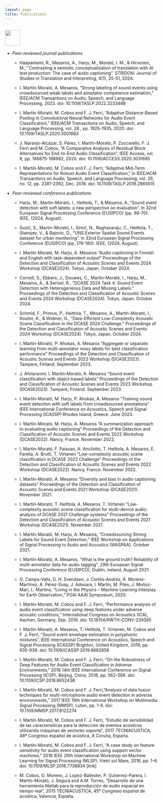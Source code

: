 ```yaml
---
layout: page
title: Publications
---
```


## <img src="../img/papers.png" height="50px">

* *Peer-reviewed journal publications*
  * Haapaniemi, R., Mesaros, A., Harju, M., Morató, I. M., & Hirvonen, M.,“ Contrasting a semiotic conceptualization of translation with AI text production: The case of audio captioning”. STRIDON: Journal of Studies in Translation and Interpreting, 4(1), 25-51, 2024.
  
  * I. Martín-Morató, A. Mesaros, “Strong labeling of sound events using crowdsourced weak labels and annotator competence estimation,” IEEE/ACM Transactions on Audio, Speech, and Language Processing, 2023.
doi:  10.1109/TASLP.2022.3233468 

  * I. Martín-Morató, M. Cobos and F. J. Ferri, “Adaptive Distance-Based Pooling in Convolutional Neural Networks for Audio Event Classification,” IEEE/ACM Transactions on Audio, Speech, and Language Processing, vol. 28 , pp. 1925-1935, 2020.
doi: 10.1109/TASLP.2020.3001683

  * J. Naranjo-Alcázar, S. Pérez, I. Martín-Morató, P. Zuccarello, F. J. Ferri and M. Cobos, “A Comparative Analysis of Residual Block Alternatives for End-to-End Audio Classification”, IEEE Access, vol. 8, pp. 188875-188882, 2020.
doi: 10.1109/ACCESS.2020.3031685

  * I. Martín-Morató, M. Cobos and F. J. Ferri, “Adaptive Mid-Term Representations for Robust Audio Event Classification,” in IEEE/ACM Transactions on Audio, Speech, and Language Processing, vol. 26, no. 12, pp. 2381-2392, Dec. 2018.
doi: 10.1109/TASLP.2018.2865615

* *Peer-reviewed conference publications*
  
  * Harju, M., Martín-Morató, I., Heittola, T., & Mesaros, A.,“Sound event detection with soft labels: a new perspective on evaluation”. In 32nd European Signal Processing Conference (EUSIPCO) (pp. 66-70). IEEE, (2024, August).
  
  * Suzić, S., Martín-Morató, I., Simić, N., Raghavaraju, C., Heittola, T., Stanojev, V., & Bajovic, D., “UNS Exterior Spatial Sound Events dataset for urban monitoring”. In 32nd European Signal Processing Conference (EUSIPCO) (pp. 176-180). IEEE, (2024, August).

  * I. Martín-Morató, M. Harju, A. Mesaros “Audio captioning in Finnish and English with task-dependent output” Proceedings of the Detection and Classification of Acoustic Scenes and Events 2024 Workshop (DCASE2024). Tokyo, Japan. October 2024.
  
  * Cornell, S., Ebbers, J., Douwes, C., Martín-Morató, I., Harju, M., Mesaros, A., & Serizel, R., “DCASE 2024 Task 4: Sound Event Detection with Heterogeneous Data and Missing Labels.” Proceedings of the Detection and Classification of Acoustic Scenes and Events 2024 Workshop (DCASE2024). Tokyo, Japan. October 2024. 

  * Schmid, F., Primus, P., Heittola, T., Mesaros, A., Martín-Morató, I., Koutini, K., & Widmer, G., “Data-Efficient Low-Complexity Acoustic Scene Classification in the DCASE 2024 Challenge.” Proceedings of the Detection and Classification of Acoustic Scenes and Events 2024 Workshop (DCASE2024). Tokyo, Japan. October 2024.
  
  * I. Martín-Morató, P. Ahokas, A. Mesaros “Aggregate or separate: learning from multi-annotator noisy labels for best classification performance” Proceedings of the Detection and Classification of Acoustic Scenes and Events 2023 Workshop (DCASE2023). Tampere, Finland. September 2023.

  * J. Afolaranmi, I. Martín-Morató, A. Mesaros “Sound event classification with object-based labels” Proceedings of the Detection and Classification of Acoustic Scenes and Events 2023 Workshop (DCASE2023). Tampere, Finland. September 2023.

  * I. Martín-Morató, M. Harju, P. Ahokas, A. Mesaros “Training sound event detection with soft labels from crowdsourced annotations” IEEE International Conference on Acoustics, Speech and Signal Processing (ICASSP) Rhodes Island, Greece. June 2023.
  
  * I. Martín-Morató, M. Harju, A. Mesaros “A summarization approach to evaluating audio captioning” Proceedings of the Detection and Classification of Acoustic Scenes and Events 2022 Workshop (DCASE2022). Nancy, France. November 2022.

  * I. Martín-Morató, F. Paissan, A. Ancilotto, T. Heittola, A. Mesaros, E. Farella, A. Brutti, T. Virtanen "Low-complexity acoustic scene classification in DCASE 2022 Challenge" Proceedings of the Detection and Classification of Acoustic Scenes and Events 2022 Workshop (DCASE2022). Nancy, France. November 2022.

  * I. Martín-Morató, A. Mesaros “Diversity and bias in audio captioning datasets” Proceedings of the Detection and Classification of Acoustic Scenes and Events 2021 Workshop (DCASE2021). November 2021.

  * I. Martín-Morató, T. Heittola, A. Mesaros, T. Virtanen “Low-complexity acoustic scene classification for multi-device audio: analysis of DCASE 2021 Challenge systems” Proceedings of the Detection and Classification of Acoustic Scenes and Events 2021 Workshop (DCASE2021). November 2021.

  * I. Martín-Morató, M. Harju, A. Mesaros, “Crowdsourcing Strong Labels for Sound Event Detection,” IEEE Workshop on Applications of Signal Processing to Audio and Acoustics (WASPAA). October 2021.

  * I. Martín-Morató, A. Mesaros, “What is the ground truth? Reliability of multi-annotator data for audio tagging”, 29th European Signal Processing Conference (EUSIPCO), Dublin, Ireland, August 2021.

  * G. Camps-Valls, D. H. Svendsen, J. Cortés-Andrés, Á. Moreno-Martínez, A. Pérez-Suay, J. Adsuara, I. Martín, M. Piles, J. Muñoz-Marí, L. Martino, “Living in the Physics – Machine Learning Interplay for Earth Observation,” PGAI AAAI Symposium, 2020.

  * I. Martín-Morató, M. Cobos and F. J. Ferri, “Performance analysis of audio event classification using deep features under adverse acoustic conditions,” International Congress on Acoustics (ICA), Aachen, Germany, Sep. 2019.
doi: 10.18154/RWTH-CONV-239395

  * I. Martín-Morató, A. Mesaros, T. Heittola, T. Virtanen, M. Cobos and F. J. Ferri, “Sound event envelope estimation in polyphonic mixtures”, IEEE International Conference on Acoustics, Speech and Signal Processing (ICASSP) Brighton, United Kingdom, 2019, pp. 935-939. doi: 10.1109/ICASSP.2019.8682858

  * I. Martín-Morató, M. Cobos and F. J. Ferri, “On the Robustness of Deep Features for Audio Event Classification in Adverse Environments,” 2018 14th IEEE International Conference on Signal Processing (ICSP), Beijing, China, 2018, pp. 562-566.
doi: 10.1109/ICSP.2018.8652438

  * I. Martín-Morató, M. Cobos and F. J. Ferri,”Analysis of data fusion techniques for multi-microphone audio event detection in adverse environments,” 2017 IEEE 19th International Workshop on Multimedia Signal Processing (MMSP), Luton, pp. 1-6.
doi: 10.1109/MMSP.2017.8122274

  * I. Martín-Morató, M. Cobos and F. J. Ferri, “Estudio de sensibilidad de las características para la detección de eventos acústicos utilizando máquinas de vectores soporte”, 2017 TECNIACUSTICA, 48º Congreso español de acústica, A Coruña, España.

  * I. Martín-Morató, M. Cobos and F. J. Ferri, “A case study on feature sensitivity for audio event classification using support vector machines,” 2016 IEEE 26th International Workshop on Machine Learning for Signal Processing (MLSP), Vietri sul Mare, 2016, pp. 1-6. doi: 10.1109/MLSP.2016.7738834 [link]

  * M. Cobos, G. Moreno, J. Lopez-Ballester, P. Gutierrez-Parera, I. Martín-Morató, J. Segura and A.M. Torres, “Desarrollo de una herramienta Matlab para la reproducción de audio espacial en tiempo real”, 2015 TECNIACUSTICA, 45º Congreso español de acústica, Valencia, España.

